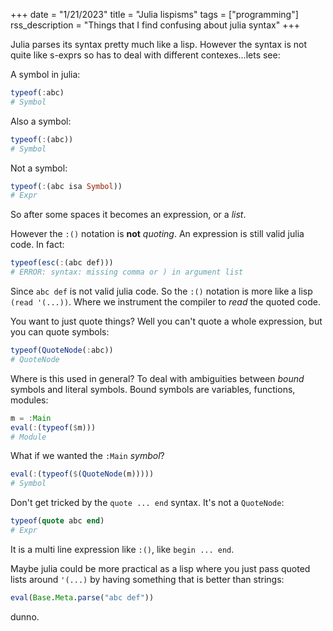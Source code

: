 +++
date = "1/21/2023"
title = "Julia lispisms"
tags = ["programming"]
rss_description = "Things that I find confusing about julia syntax"
+++

Julia parses its syntax pretty much like a lisp.
However the syntax is not quite like s-exprs so has to deal with different contexes...lets see:

A symbol in julia:
```julia
typeof(:abc)
# Symbol
```

Also a symbol:
```julia
typeof(:(abc))
# Symbol
```

Not a symbol:
```julia
typeof(:(abc isa Symbol))
# Expr
```
So after some spaces it becomes an expression, or a *list*.

However the `:()` notation is **not** _quoting_.
An expression is still valid julia code. In fact:
```julia
typeof(esc(:(abc def)))
# ERROR: syntax: missing comma or ) in argument list
```
Since `abc def` is not valid julia code.
So the `:()` notation is more like a lisp `(read '(...))`. Where we instrument the compiler to _read_ the quoted code.

You want to just quote things? Well you can't quote a whole expression, but you can quote symbols:
```julia
typeof(QuoteNode(:abc))
# QuoteNode
```
Where is this used in general? To deal with ambiguities between _bound_ symbols and literal symbols.
Bound symbols are variables, functions, modules:

```julia
m = :Main
eval(:(typeof($m)))
# Module
```
What if we wanted the `:Main`  _symbol_?
```julia
eval(:(typeof($(QuoteNode(m)))))
# Symbol
```

Don't get tricked by the `quote ... end` syntax.
It's not a `QuoteNode`:

```julia
typeof(quote abc end)
# Expr
```
It is a multi line expression like `:()`, like `begin ... end`.

Maybe julia could be more practical as a lisp where you just pass quoted lists around `'(...)` by having something that is better than strings:
```julia
eval(Base.Meta.parse("abc def"))
```

dunno.
